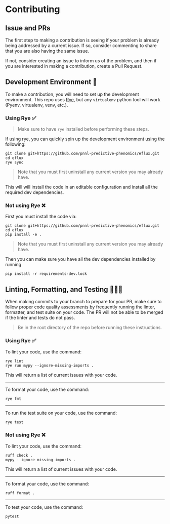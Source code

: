 # Contributing

## Issue and PRs

The first step to making a contribution is seeing if your problem is already being addressed by a current issue. If so, consider commenting to share that you are also having the same issue. 

If not, consider creating an issue to inform us of the problem, and then if you are interested in making a contribution, create a Pull Request.

## Development Environment 👷

To make a contribution, you will need to set up the development environment. This repo uses [Rye](https://github.com/astral-sh/rye), but any `virtualenv` python tool will work (Pyenv, virtualenv, venv, etc.). 

### Using Rye ✅

> Make sure to have `rye` installed before performing these steps.

If using rye, you can quickly spin up the development environment using the following:

```shell
git clone git+https://github.com/pnnl-predictive-phenomics/eflux.git
cd eflux
rye sync
```
> Note that you must first uninstall any current version you may already have.

This will will install the code in an editable configuration and install all the required dev dependencies.

### Not using Rye ❌

First you must install the code via:
```shell
git clone git+https://github.com/pnnl-predictive-phenomics/eflux.git
cd eflux
pip install -e .
```
> Note that you must first uninstall any current version you may already have.

Then you can make sure you have all the dev dependencies installed by running
```shell
pip install -r requirements-dev.lock
```

## Linting, Formatting, and Testing 🧹🎨🧪

When making commits to your branch to prepare for your PR, make sure to follow proper code quality assessments by frequently running the linter, formatter, and test suite on your code. The PR will not be able to be merged if the linter and tests do not pass. 

> Be in the root directory of the repo before running these instructions.

### Using Rye ✅

To lint your code, use the command:
```shell
rye lint
rye run mypy --ignore-missing-imports .
```
This will return a list of current issues with your code.

---
To format your code, use the command:
```shell
rye fmt
```

---
To run the test suite on your code, use the command:
```bash
rye test
```

### Not using Rye ❌

To lint your code, use the command:
```shell
ruff check .
mypy --ignore-missing-imports .
```
This will return a list of current issues with your code.

---
To format your code, use the command:
```shell
ruff format .
```

---
To test your code, use the command:
```shell
pytest
```